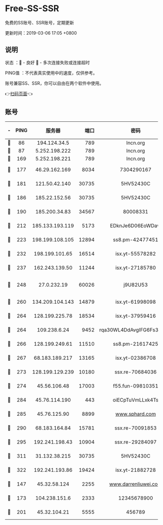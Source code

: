 # Free-SS-SSR

免费的SS账号、SSR账号，定期更新

更新时间：2019-03-06 17:05 +0800

## 说明

状态     ：🙂 - 良好 🙁 - 多次连接失败或连接超时

PING值   ：不代表真实使用中的速度，仅供参考。

账号兼容SS、SSR，你可以自由在两个软件中使用。

👉[扫码页面](https://liesauer.github.io/Free-SS-SSR/)👈

## 账号

|-|PING|服务器|端口|密码|加密方式|区域|
|:----:|:----:|:-----:|-----:|:----:|:----:|:----:|
|🙂|86|194.124.34.5|789|lncn.org|rc4|JP|
|🙂|87|5.252.198.222|789|lncn.org|rc4|JP|
|🙂|169|5.252.198.221|789|lncn.org|rc4|JP|
|🙂|177|46.29.162.169|8034|7304290167|aes-256-cfb|RU|
|🙂|181|121.50.42.140|30735|5HV52430C|aes-256-cfb|JP|
|🙂|186|185.22.152.56|30735|5HV52430C|aes-256-cfb|RU|
|🙂|190|185.200.34.83|34567|80008331|aes-256-cfb|US|
|🙂|212|185.133.193.119|5173|EDknJe6D06EoWDaw|aes-256-cfb|US|
|🙂|223|198.199.108.105|12894|ss8.pm-42477451|aes-256-cfb|US|
|🙂|232|198.199.101.65|16514|isx.yt-55578282|aes-256-cfb|US|
|🙂|237|162.243.139.50|11244|isx.yt-27185780|aes-256-cfb|US|
|🙂|248|27.0.232.19|60026|j9U82U53|xchacha20-ietf-poly1305|HK|
|🙂|260|134.209.104.143|14879|isx.yt-61998098|aes-256-cfb|SG|
|🙂|264|128.199.225.78|18534|isx.yt-37959416|aes-256-cfb|SG|
|🙂|264|109.238.6.24|9452|rqa30WL4DdAvgIFG6Fs3znzTa|aes-256-cfb|FR|
|🙂|266|128.199.249.61|11510|ss8.pm-21617425|aes-256-cfb|SG|
|🙂|267|68.183.189.217|13165|isx.yt-02386708|aes-256-cfb|SG|
|🙂|273|128.199.129.239|10180|ssx.re-70684036|aes-256-cfb|SG|
|🙂|274|45.56.106.48|17003|f55.fun-09810351|aes-256-cfb|US|
|🙂|284|45.76.114.190|443|oiECpTuVmLLxk4Ts|aes-256-cfb|AU|
|🙂|285|45.76.125.90|8899|www.sphard.com|aes-256-cfb|AU|
|🙂|290|68.183.164.84|15781|ssx.re-70091853|aes-256-cfb|US|
|🙂|295|192.241.198.43|10904|ssx.re-29284097|aes-256-cfb|US|
|🙂|311|31.132.38.215|30735|5HV52430C|aes-256-cfb|US|
|🙂|322|192.241.193.86|19424|isx.yt-21882728|aes-256-cfb|US|
|🙂|147|45.32.58.124|2255|www.darrenliuwei.com|aes-256-cfb|JP|
|🙂|173|104.238.151.6|2333|12345678900|aes-256-cfb|JP|
|🙁|201|45.32.104.21|5555|456789|aes-256-cfb|SG|
